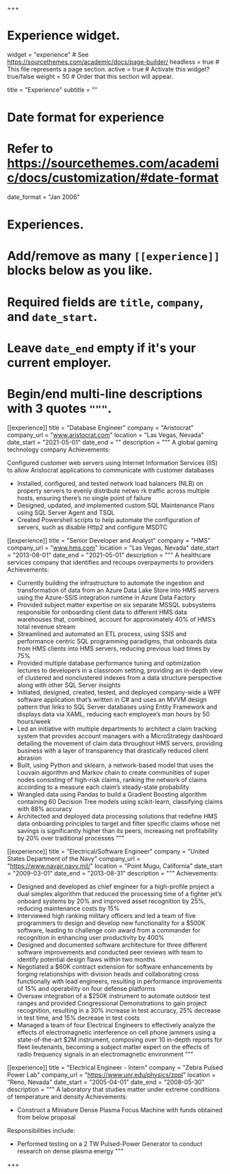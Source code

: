 +++
# Experience widget.
widget = "experience"  # See https://sourcethemes.com/academic/docs/page-builder/
headless = true  # This file represents a page section.
active = true  # Activate this widget? true/false
weight = 50  # Order that this section will appear.

title = "Experience"
subtitle = ""

# Date format for experience
#   Refer to https://sourcethemes.com/academic/docs/customization/#date-format
date_format = "Jan 2006"

# Experiences.
#   Add/remove as many `[[experience]]` blocks below as you like.
#   Required fields are `title`, `company`, and `date_start`.
#   Leave `date_end` empty if it's your current employer.
#   Begin/end multi-line descriptions with 3 quotes `"""`.
[[experience]]
  title = "Database Engineer"
  company = "Aristocrat"
  company_url = "www.aristocrat.com"
  location = "Las Vegas, Nevada"
  date_start = "2021-05-01"
  date_end = ""
  description = """
  A global gaming technology company
  Achievements:
  
Configured customer web servers using Internet Information Services (IIS) to allow Aristocrat applications to 
communicate with customer databases 
  * Installed, configured, and tested network load balancers (NLB) on property servers to evenly distribute netwo rk 
traffic across multiple hosts, ensuring there’s no single point of failure 
  * Designed, updated, and implemented custom SQL Maintenance Plans using SQL Server Agent and TSQL
  * Created Powershell scripts to help automate the configuration of servers, such as disable Http2 and configure 
MSDTC


[[experience]]
  title = "Senior Developer and Analyst"
  company = "HMS"
  company_url = "www.hms.com"
  location = "Las Vegas, Nevada"
  date_start = "2013-08-01"
  date_end = "2021-05-01"
  description = """
  A healthcare services company that identifies and recoups overpayments to providers
  Achievements:
  
  * Currently building the infrastructure to automate the ingestion and transformation of data from an Azure
Data Lake Store into HMS servers using the Azure-SSIS integration runtime in Azure Data Factory
  * Provided subject matter expertise on six separate MSSQL subsystems responsible for onboarding client data to different
HMS data warehouses that, combined, account for approximately 40% of HMS’s total revenue stream
  * Streamlined and automated an ETL process, using SSIS and performance centric SQL programming paradigms, that onboards data from HMS clients into HMS servers, reducing previous load times by 75%
  * Provided multiple database performance tuning and optimization lectures to developers in a classroom setting, providing an in-depth view of clustered and nonclustered indexes from a data structure perspective along with other SQL Server insights
  * Initiated, designed, created, tested, and deployed company-wide a WPF software application that’s written in C#
and uses an MVVM design pattern that links to SQL Server databases using Entity Framework and displays data via
XAML, reducing each employee’s man hours by 50 hours/week
  * Led an initiative with multiple departments to architect a claim tracking system that provides account managers with a MicroStrategy dashboard detailing the movement of claim data throughout HMS servers, providing business with a layer of transparency that drastically reduced client abrasion
  * Built, using Python and sklearn, a network-based model that uses the Louvain algorithm and Markov chain to create communities of super
nodes consisting of high-risk claims, ranking the network of claims according to a measure each claim’s steady-state
probability
  * Wrangled data using Pandas to build a Gradient Boosting algorithm containing 60 Decision Tree models using scikit-learn, classifying claims with 88% accuracy
  * Architected and deployed data processing solutions that redefine HMS data onboarding principles to target and filter specific claims whose net savings is significantly higher than its peers, increasing net profitability by 20% over traditional processes
  """

[[experience]]
  title = "Electrical/Software Engineer"
  company = "United States Department of the Navy"
  company_url = "https://www.navair.navy.mil/"
  location = "Point Mugu, California"
  date_start = "2009-03-01"
  date_end = "2013-08-31"
  description = """
  Achievements:
  * Designed and developed as chief engineer for a high-profile project a dual simplex algorithm that reduced the processing time of a fighter jet’s onboard systems by 20% and improved asset recognition by 25%, reducing maintenance costs by 15%
  * Interviewed high ranking military officers and led a team of five programmers to design and develop new functionality for a $500K software, leading to challenge coin award from a commander for recognition in enhancing user productivity by 400%
  * Designed and documented software architecture for three different software improvements and conducted peer reviews with team to identify potential design flaws within two months
  * Negotiated a $60K contract extension for software enhancements by forging relationships with division heads and collaborating cross functionally with lead engineers, resulting in performance improvements of 15% and operability on four defense platforms
  * Oversaw integration of a $250K instrument to automate outdoor test ranges and provided Congressional Demonstrations to gain project recognition, resulting in a 30% increase in test accuracy, 25% decrease in test time, and 15% decrease in test costs
  * Managed a team of four Electrical Engineers to effectively analyze the effects of electromagnetic interference on cell phone jammers using a state-of-the-art $2M instrument, composing over 10 in-depth reports for fleet lieutenants, becoming a subject matter expert on the effects of radio frequency signals in an electromagnetic environment
  """

[[experience]]
  title = "Electrical Engineer - Intern"
  company = "Zebra Pulsed Power Lab"
  company_url = "https://www.unr.edu/physics/zppl"
  location = "Reno, Nevada"
  date_start = "2005-04-01"
  date_end = "2008-05-30"
  description = """
  A laboratory that studies matter under extreme conditions of temperature and density
  Achievements:
  * Construct a Miniature Dense Plasma Focus Machine with funds obtained from below proposal
  
  Responsibilities include:
  * Performed testing on a 2 TW Pulsed-Power Generator to conduct research on dense plasma energy
  """
  
+++

